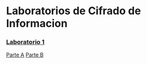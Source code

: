 # Laboratorios de Cifrado de Informacion

### [Laboratorio 1](./Lab%201/)
[Parte A](./Lab%201/Parte%20A/)
[Parte B](./Lab%201/Parte%20B/)